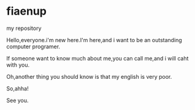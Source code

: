 # fiaenup
my repository


Hello,everyone.i'm new here.I'm here,and i want to be an outstanding computer programer.

If someone want to know much about me,you can call me,and i will caht with you.

Oh,another thing you should know is that my english is very poor.

So,ahha!

See you.
